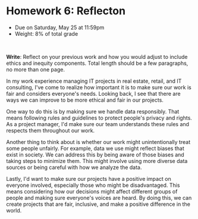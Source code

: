 # Homework 6: Reflecton

- Due on Saturday, May 25 at 11:59pm
- Weight: 8% of total grade

<br>

**Write**: Reflect on your previous work and how you would adjust to include ethics and inequity components. Total length should be a few paragraphs, no more than one page.



In my work experience managing IT projects in real estate, retail, and IT consulting, I've come to realize how important it is to make sure our work is fair and considers everyone's needs. Looking back, I see that there are ways 
we can improve to be more ethical and fair in our projects. 

One way to do this is by making sure we handle data responsibly. That means following rules and guidelines to protect people's privacy and rights.  As a project manager, I'd make sure our team understands these rules and respects 
them throughout our work. 

Another thing to think about is whether our work might unintentionally treat some people unfairly. For example, data we use might reflect biases that exist in society. We can address this by being aware of those biases and taking 
steps to minimize them. This might involve using more diverse data sources or being careful with how we analyze the data.

Lastly, I'd want to make sure our projects have a positive impact on everyone involved, especially those who might be disadvantaged. This means considering how our decisions might affect different groups of people and making sure 
everyone's voices are heard. By doing this, we can create projects that are fair, inclusive, and make a positive difference in the world.
